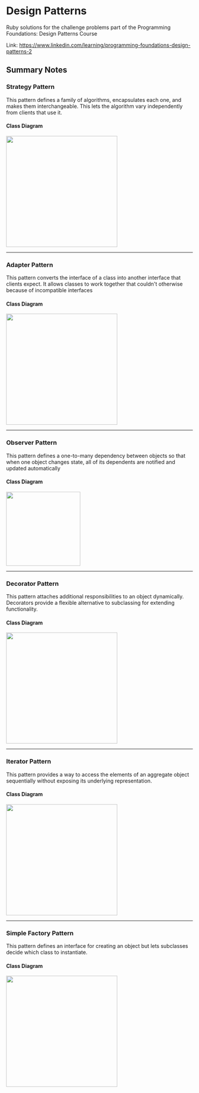 # Design Patterns

Ruby solutions for the challenge problems part of the Programming Foundations: Design Patterns Course

Link: https://www.linkedin.com/learning/programming-foundations-design-patterns-2

## Summary Notes

### Strategy Pattern
This pattern defines a family of algorithms, encapsulates each one, and makes them interchangeable. This lets the algorithm vary independently from clients that use it.

#### Class Diagram
<img src="https://user-images.githubusercontent.com/18381102/103432678-66beb180-4bb1-11eb-9a08-fa65e2a7c94c.png" width=300>

---

### Adapter Pattern
This pattern converts the interface of a class into another interface that clients expect. It allows classes to work together that couldn't otherwise because of incompatible interfaces

#### Class Diagram
<img src="https://user-images.githubusercontent.com/18381102/103437343-95aa4700-4bf4-11eb-8d16-80c6d6f3bd11.png" width=300>

---

### Observer Pattern
This pattern defines a one-to-many dependency between objects so that when one object changes state, all of its dependents are notified and updated automatically

#### Class Diagram
<img src="https://user-images.githubusercontent.com/18381102/103438414-f2abfa00-4c00-11eb-9a68-0742a05dc25c.png" width=200>

---

### Decorator Pattern
This pattern attaches additional responsibilities to an object dynamically. Decorators provide a flexible alternative to subclassing for extending functionality.

#### Class Diagram
<img src="https://user-images.githubusercontent.com/18381102/103456592-8cd57600-4cc5-11eb-9d00-aaabfc655075.png" width=300>

---

### Iterator Pattern
This pattern provides a way to access the elements of an aggregate object sequentially without exposing its underlying representation.

#### Class Diagram
<img src="https://user-images.githubusercontent.com/18381102/103457947-5f8ec500-4cd1-11eb-8e9d-e7bd568eaf11.png" width=300>

---

### Simple Factory Pattern
This pattern defines an interface for creating an object but lets subclasses decide which class to instantiate.

#### Class Diagram
<img src="https://user-images.githubusercontent.com/18381102/103458699-a7651a80-4cd8-11eb-805c-e785649589cd.png" width=300>
